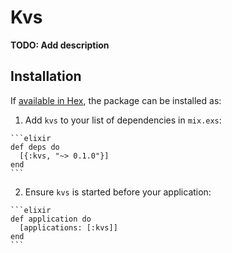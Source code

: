 # Kvs

**TODO: Add description**

## Installation

If [available in Hex](https://hex.pm/docs/publish), the package can be installed as:

  1. Add `kvs` to your list of dependencies in `mix.exs`:

    ```elixir
    def deps do
      [{:kvs, "~> 0.1.0"}]
    end
    ```

  2. Ensure `kvs` is started before your application:

    ```elixir
    def application do
      [applications: [:kvs]]
    end
    ```

